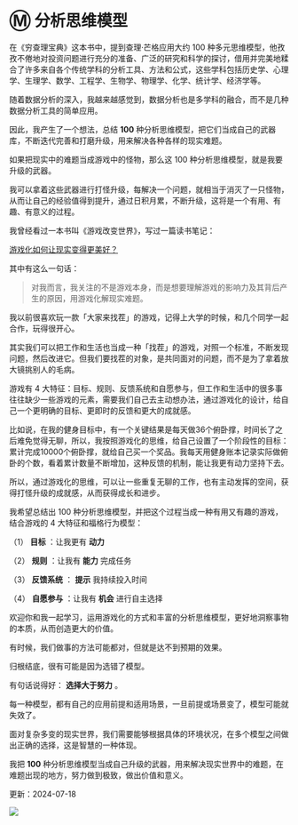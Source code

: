 # Ⓜ️ 分析思维模型

在《穷查理宝典》这本书中，提到查理·芒格应用大约 100 种多元思维模型，他孜孜不倦地对投资问题进行充分的准备、广泛的研究和科学的探讨，借用并完美地糅合了许多来自各个传统学科的分析工具、方法和公式，这些学科包括历史学、心理学、生理学、数学、工程学、生物学、物理学、化学、统计学、经济学等。

随着数据分析的深入，我越来越感觉到，数据分析也是多学科的融合，而不是几种数据分析工具的简单应用。

因此，我产生了一个想法，总结 **100** 种分析思维模型，把它们当成自己的武器库，不断迭代完善和打磨升级，用来解决各种各样的现实难题。

如果把现实中的难题当成游戏中的怪物，那么这 100 种分析思维模型，就是我要升级的武器。

我可以拿着这些武器进行打怪升级，每解决一个问题，就相当于消灭了一只怪物，从而让自己的经验值得到提升，通过日积月累，不断升级，这将是一个有用、有趣、有意义的过程。

我曾经看过一本书叫《游戏改变世界》，写过一篇读书笔记：

[游戏化如何让现实变得更美好？](https://mp.weixin.qq.com/s?__biz=MzA4ODE2OTIxMw==&mid=2653474489&idx=1&sn=b9d8add2e2740890f940b18e04427bb9&scene=21#wechat_redirect "游戏化如何让现实变得更美好？") 

其中有这么一句话：

> 对我而言，我关注的不是游戏本身，而是想要理解游戏的影响力及其背后产生的原因，用游戏化解现实难题。

我以前很喜欢玩一款「大家来找茬」的游戏，记得上大学的时候，和几个同学一起合作，玩得很开心。

其实我们可以把工作和生活也当成一种「找茬」的游戏，对照一个标准，不断发现问题，然后改进它。但我们要找茬的对象，是共同面对的问题，而不是为了拿着放大镜挑别人的毛病。

游戏有 4 大特征：目标、规则、反馈系统和自愿参与，但工作和生活中的很多事往往缺少一些游戏的元素，需要我们自己去主动想办法，通过游戏化的设计，给自己一个更明确的目标、更即时的反馈和更大的成就感。

比如说，在我的健身目标中，有一个关键结果是每天做36个俯卧撑，时间长了之后难免觉得无聊，所以，我按照游戏化的思维，给自己设置了一个阶段性的目标：累计完成10000个俯卧撑，就给自己买一个奖品。我每天用健身账本记录实际做俯卧的个数，看着累计数量不断增加，这种反馈的机制，能让我更有动力坚持下去。

所以，通过游戏化的思维，可以让一些重复无聊的工作，也有主动发挥的空间，获得打怪升级的成就感，从而获得成长和进步。

我希望总结出 100 种分析思维模型，并把这个过程当成一种有用又有趣的游戏，结合游戏的 4 大特征和福格行为模型：

（1） **目标** ：让我更有 **动力**

（2） **规则** ：让我有 **能力** 完成任务

（3） **反馈系统** ： **提示** 我持续投入时间

（4） **自愿参与** ：让我有 **机会** 进行自主选择

欢迎你和我一起学习，运用游戏化的方式和丰富的分析思维模型，更好地洞察事物的本质，从而创造更大的价值。

有时候，我们做事的方法可能都对，但就是达不到预期的效果。

归根结底，很有可能是因为选错了模型。

有句话说得好： **选择大于努力** 。

每一种模型，都有自己的应用前提和适用场景，一旦前提或场景变了，模型可能就失效了。

面对复杂多变的现实世界，我们需要能够根据具体的环境状况，在多个模型之间做出正确的选择，这是智慧的一种体现。

我把 **100** 种分析思维模型当成自己升级的武器，用来解决现实世界中的难题，在难题出现的地方，努力做到极致，做出价值和意义。

更新：2024-07-18

![](https://visitor-badge.laobi.icu/badge?page_id=sjhfx.linji&left_text=PageViews&right_color=%2300589F)